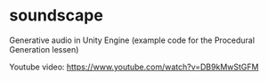 # soundscape
Generative audio in Unity Engine (example code for the Procedural Generation lessen)

Youtube video: https://www.youtube.com/watch?v=DB9kMwStGFM
